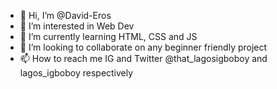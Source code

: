 - 👋 Hi, I’m @David-Eros
- 👀 I’m interested in Web Dev
- 🌱 I’m currently learning HTML, CSS and JS
- 💞️ I’m looking to collaborate on any beginner friendly project
- 📫 How to reach me IG and Twitter @that_lagosigboboy and lagos_igboboy respectively 

<!---
David-Eros/David-Eros is a ✨ special ✨ repository because its `README.md` (this file) appears on your GitHub profile.
You can click the Preview link to take a look at your changes.
--->
